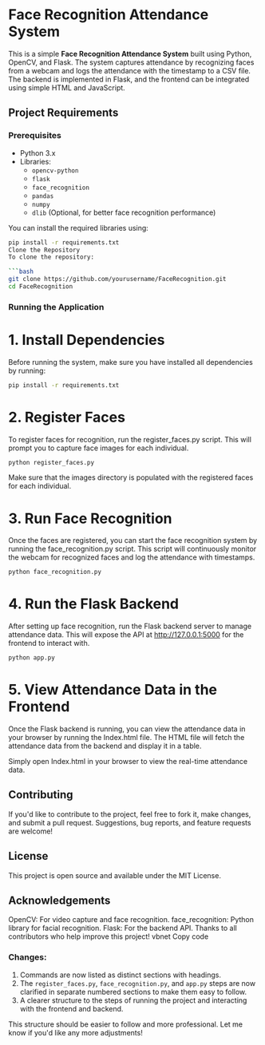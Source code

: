 # Face Recognition Attendance System

This is a simple **Face Recognition Attendance System** built using Python, OpenCV, and Flask. The system captures attendance by recognizing faces from a webcam and logs the attendance with the timestamp to a CSV file. The backend is implemented in Flask, and the frontend can be integrated using simple HTML and JavaScript.

## Project Requirements

### Prerequisites

- Python 3.x
- Libraries:
  - `opencv-python`
  - `flask`
  - `face_recognition`
  - `pandas`
  - `numpy`
  - `dlib` (Optional, for better face recognition performance)

You can install the required libraries using:

```bash
pip install -r requirements.txt
Clone the Repository
To clone the repository:

```bash
git clone https://github.com/yourusername/FaceRecognition.git
cd FaceRecognition
```
### Running the Application
# 1. Install Dependencies
Before running the system, make sure you have installed all dependencies by running:

```bash
pip install -r requirements.txt
```
# 2. Register Faces
To register faces for recognition, run the register_faces.py script. This will prompt you to capture face images for each individual.

```bash
python register_faces.py
```
Make sure that the images directory is populated with the registered faces for each individual.

# 3. Run Face Recognition
Once the faces are registered, you can start the face recognition system by running the face_recognition.py script. This script will continuously monitor the webcam for recognized faces and log the attendance with timestamps.

```bash
python face_recognition.py
```
# 4. Run the Flask Backend
After setting up face recognition, run the Flask backend server to manage attendance data. This will expose the API at http://127.0.0.1:5000 for the frontend to interact with.

```bash
python app.py
```
# 5. View Attendance Data in the Frontend
Once the Flask backend is running, you can view the attendance data in your browser by running the Index.html file. The HTML file will fetch the attendance data from the backend and display it in a table.

Simply open Index.html in your browser to view the real-time attendance data.

## Contributing
If you'd like to contribute to the project, feel free to fork it, make changes, and submit a pull request. Suggestions, bug reports, and feature requests are welcome!

## License
This project is open source and available under the MIT License.

## Acknowledgements
OpenCV: For video capture and face recognition.
face_recognition: Python library for facial recognition.
Flask: For the backend API.
Thanks to all contributors who help improve this project!
vbnet
Copy code

### Changes:

1. Commands are now listed as distinct sections with headings.
2. The `register_faces.py`, `face_recognition.py`, and `app.py` steps are now clarified in separate numbered sections to make them easy to follow.
3. A clearer structure to the steps of running the project and interacting with the frontend and backend.

This structure should be easier to follow and more professional. Let me know if you'd like any more adjustments!





